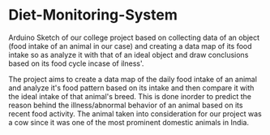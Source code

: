 # Diet-Monitoring-System
Arduino Sketch of our college project based on collecting data of an object (food intake of an animal in our case) and creating a data map of its food intake so as analyze it with that of an ideal object and draw conclusions based on its food cycle incase of ilness'.

The project aims to create a data map of the daily food intake of an animal and analyze it's food pattern based on its intake and then compare it with the ideal intake of that animal's breed. This is done inorder to predict the reason behind the illness/abnormal behavior of an animal based on its recent food activity. The animal taken into consideration for our project was a cow since it was one of the most prominent domestic animals in India.
